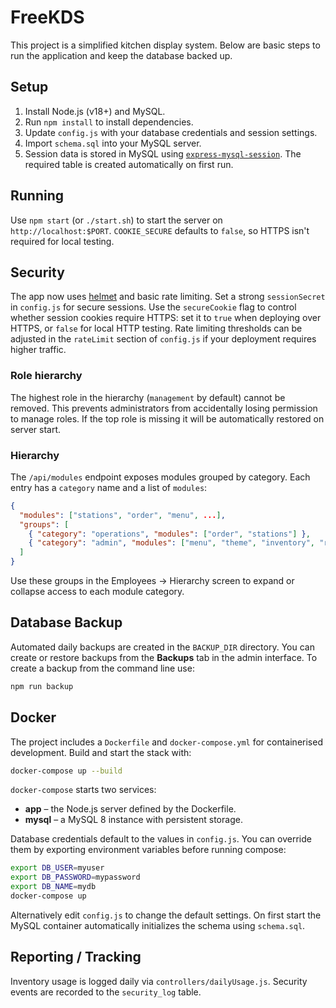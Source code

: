 # FreeKDS

This project is a simplified kitchen display system. Below are basic steps to run the application and keep the database backed up.

## Setup
1. Install Node.js (v18+) and MySQL.
2. Run `npm install` to install dependencies.
3. Update `config.js` with your database credentials and session settings.
4. Import `schema.sql` into your MySQL server.
5. Session data is stored in MySQL using
   [`express-mysql-session`](https://www.npmjs.com/package/express-mysql-session).
   The required table is created automatically on first run.

## Running
Use `npm start` (or `./start.sh`) to start the server on `http://localhost:$PORT`.
`COOKIE_SECURE` defaults to `false`, so HTTPS isn't required for local testing.

## Security
The app now uses [helmet](https://github.com/helmetjs/helmet) and basic rate limiting. Set a strong `sessionSecret` in `config.js` for secure sessions. Use the `secureCookie` flag to control whether session cookies require HTTPS: set it to `true` when deploying over HTTPS, or `false` for local HTTP testing. Rate limiting thresholds can be adjusted in the `rateLimit` section of `config.js` if your deployment requires higher traffic.

### Role hierarchy
The highest role in the hierarchy (`management` by default) cannot be removed. This prevents administrators from accidentally losing permission to manage roles. If the top role is missing it will be automatically restored on server start.

### Hierarchy
The `/api/modules` endpoint exposes modules grouped by category. Each entry has a `category` name and a list of `modules`:

```json
{
  "modules": ["stations", "order", "menu", ...],
  "groups": [
    { "category": "operations", "modules": ["order", "stations"] },
    { "category": "admin", "modules": ["menu", "theme", "inventory", "reports", "employees", "locations"] }
  ]
}
```

Use these groups in the Employees &rarr; Hierarchy screen to expand or collapse access to each module category.

## Database Backup
Automated daily backups are created in the `BACKUP_DIR` directory. You can create or restore backups from the **Backups** tab in the admin interface. To create a backup from the command line use:

```bash
npm run backup
```

## Docker

The project includes a `Dockerfile` and `docker-compose.yml` for containerised
development. Build and start the stack with:

```bash
docker-compose up --build
```

`docker-compose` starts two services:

- **app** – the Node.js server defined by the Dockerfile.
- **mysql** – a MySQL 8 instance with persistent storage.

Database credentials default to the values in `config.js`. You can override them
by exporting environment variables before running compose:

```bash
export DB_USER=myuser
export DB_PASSWORD=mypassword
export DB_NAME=mydb
docker-compose up
```

Alternatively edit `config.js` to change the default settings. On first start
the MySQL container automatically initializes the schema using `schema.sql`.

## Reporting / Tracking
Inventory usage is logged daily via `controllers/dailyUsage.js`. Security events are recorded to the `security_log` table.
